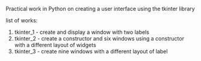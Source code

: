 Practical work in Python on creating a user interface using the tkinter library

list of works:
1. tkinter_1 - create and display a window with two labels 
2. tkinter_2 - create a constructor and six windows using a constructor with a different layout of widgets
3. tkinter_3 - create nine windows with a different layout of label